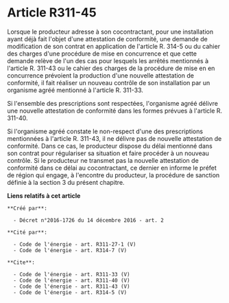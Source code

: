 # Article R311-45

Lorsque le producteur adresse à son cocontractant, pour une installation ayant déjà fait l'objet d'une attestation de
conformité, une demande de modification de son contrat en application de l'article R. 314-5 ou du cahier des charges d'une
procédure de mise en concurrence et que cette demande relève de l'un des cas pour lesquels les arrêtés mentionnés à l'article
R. 311-43 ou le cahier des charges de la procédure de mise en en concurrence prévoient la production d'une nouvelle
attestation de conformité, il fait réaliser un nouveau contrôle de son installation par un organisme agréé mentionné à
l'article R. 311-33. 

Si l'ensemble des prescriptions sont respectées, l'organisme agréé délivre une nouvelle attestation de conformité dans les
formes prévues à l'article R. 311-40. 

Si l'organisme agréé constate le non-respect d'une des prescriptions mentionnées à l'article R. 311-43, il ne délivre pas de
nouvelle attestation de conformité. Dans ce cas, le producteur dispose du délai mentionné dans son contrat pour régulariser
sa situation et faire procéder à un nouveau contrôle. Si le producteur ne transmet pas la nouvelle attestation de conformité
dans ce délai au cocontractant, ce dernier en informe le préfet de région qui engage, à l'encontre du producteur, la
procédure de sanction définie à la section 3 du présent chapitre.

**Liens relatifs à cet article**

	**Créé par**:

	  - Décret n°2016-1726 du 14 décembre 2016 - art. 2

	**Cité par**:

	  - Code de l'énergie - art. R311-27-1 (V)
	  - Code de l'énergie - art. R314-7 (V)

	**Cite**:

	  - Code de l'énergie - art. R311-33 (V)
	  - Code de l'énergie - art. R311-40 (V)
	  - Code de l'énergie - art. R311-43 (V)
	  - Code de l'énergie - art. R314-5 (V)
